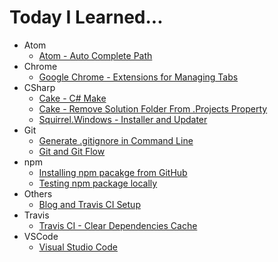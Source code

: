 # Today I Learned...

- Atom
  * [Atom - Auto Complete Path](Atom/atom-auto-complete-path.md)
- Chrome
  * [Google Chrome - Extensions for Managing Tabs](Chrome/google-chrome-extensions-for-managing-tabs.md)
- CSharp
  * [Cake - C# Make](CSharp/cake-c-make.md)
  * [Cake - Remove Solution Folder From .Projects Property](CSharp/cake-remove-solution-folder-from-projects-property.md)
  * [Squirrel.Windows - Installer and Updater](CSharp/squirrel-windows-installer-and-updater.md)
- Git
  * [Generate .gitignore in Command Line](Git/generate-gitignore-in-command-line.md)
  * [Git and Git Flow](Git/git-and-git-flow.md)
- npm
  * [Installing npm pacakge from GitHub](npm/installing-npm-pacakge-from-github.md)
  * [Testing npm package locally](npm/testing-npm-package-locally.md)
- Others
  * [Blog and Travis CI Setup](Others/blog-and-travis-ci-setup.md)
- Travis
  * [Travis CI - Clear Dependencies Cache](Travis/travis-ci-clear-dependencies-cache.md)
- VSCode
  * [Visual Studio Code](VSCode/visual-studio-code.md)
